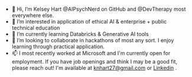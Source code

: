 - 👋 Hi, I’m Kelsey Hart @AIPsychNerd on GitHub and @DevTherapy most everywhere else.
- 👀 I’m interested in application of ethical AI & enterprise + public technical education 
- 🌱 I’m currently learning Databricks & Generative AI tools
- 💞️ I’m looking to collaborate in hackathons of most any sort. I enjoy learning through practical application. 
- 📫 I most recently worked at Microsoft and I'm currently open for employment. If you have job openings and think I may be a good fit, please reach out! I'm available at [knhart27@gmail.com](mailto:knhart27@gmail.com) or <a href=https://www.linkedin.com/in/kelseynhart> Linkedin</a> . 

<!---
aipsychnerd/aipsychnerd is a ✨ special ✨ repository because its `README.md` (this file) appears on your GitHub profile.
You can click the Preview link to take a look at your changes.
--->
